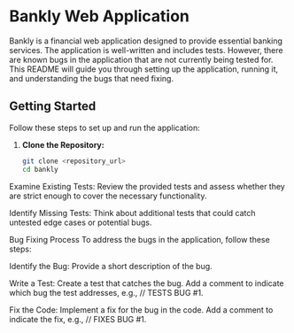 # Bankly Web Application

Bankly is a financial web application designed to provide essential banking services. The application is well-written and includes tests. However, there are known bugs in the application that are not currently being tested for. This README will guide you through setting up the application, running it, and understanding the bugs that need fixing.

## Getting Started

Follow these steps to set up and run the application:

1. **Clone the Repository:**
   ```bash
   git clone <repository_url>
   cd bankly

Examine Existing Tests:
Review the provided tests and assess whether they are strict enough to cover the necessary functionality.

Identify Missing Tests:
Think about additional tests that could catch untested edge cases or potential bugs.

Bug Fixing Process
To address the bugs in the application, follow these steps:

Identify the Bug:
Provide a short description of the bug.

Write a Test:
Create a test that catches the bug. Add a comment to indicate which bug the test addresses, e.g., // TESTS BUG #1.

Fix the Code:
Implement a fix for the bug in the code. Add a comment to indicate the fix, e.g., // FIXES BUG #1.